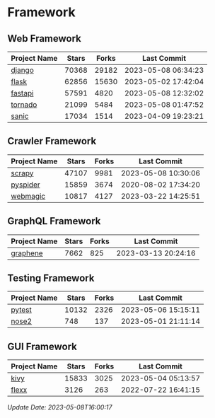 # Framework

## Web Framework
| Project Name | Stars | Forks | Last Commit |
| ------------ | ----- | ----- | ----------- |
| [django](https://github.com/django/django) | 70368 | 29182 | 2023-05-08 06:34:23 |
| [flask](https://github.com/pallets/flask) | 62856 | 15630 | 2023-05-02 17:42:04 |
| [fastapi](https://github.com/tiangolo/fastapi) | 57591 | 4820 | 2023-05-08 12:32:02 |
| [tornado](https://github.com/tornadoweb/tornado) | 21099 | 5484 | 2023-05-08 01:47:52 |
| [sanic](https://github.com/sanic-org/sanic) | 17034 | 1514 | 2023-04-09 19:23:21 |

## Crawler Framework
| Project Name | Stars | Forks | Last Commit |
| ------------ | ----- | ----- | ----------- |
| [scrapy](https://github.com/scrapy/scrapy) | 47107 | 9981 | 2023-05-08 10:30:06 |
| [pyspider](https://github.com/binux/pyspider) | 15859 | 3674 | 2020-08-02 17:34:20 |
| [webmagic](https://github.com/code4craft/webmagic) | 10817 | 4127 | 2023-03-22 14:25:51 |

## GraphQL Framework
| Project Name | Stars | Forks | Last Commit |
| ------------ | ----- | ----- | ----------- |
| [graphene](https://github.com/graphql-python/graphene) | 7662 | 825 | 2023-03-13 20:24:16 |

## Testing Framework
| Project Name | Stars | Forks | Last Commit |
| ------------ | ----- | ----- | ----------- |
| [pytest](https://github.com/pytest-dev/pytest) | 10132 | 2326 | 2023-05-06 15:15:11 |
| [nose2](https://github.com/nose-devs/nose2) | 748 | 137 | 2023-05-01 21:11:14 |

## GUI Framework
| Project Name | Stars | Forks | Last Commit |
| ------------ | ----- | ----- | ----------- |
| [kivy](https://github.com/kivy/kivy) | 15833 | 3025 | 2023-05-04 05:13:57 |
| [flexx](https://github.com/flexxui/flexx) | 3126 | 263 | 2022-07-22 16:41:15 |

*Update Date: 2023-05-08T16:00:17*